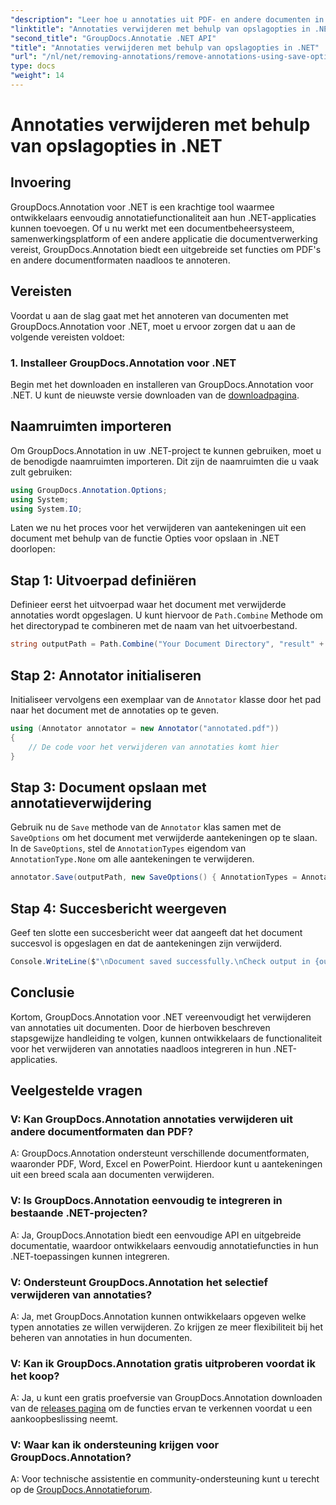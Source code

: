 ```yaml
---
"description": "Leer hoe u annotaties uit PDF- en andere documenten in .NET verwijdert met GroupDocs.Annotation. Stapsgewijze handleiding met codevoorbeelden."
"linktitle": "Annotaties verwijderen met behulp van opslagopties in .NET"
"second_title": "GroupDocs.Annotatie .NET API"
"title": "Annotaties verwijderen met behulp van opslagopties in .NET"
"url": "/nl/net/removing-annotations/remove-annotations-using-save-options/"
type: docs
"weight": 14
---
```


# Annotaties verwijderen met behulp van opslagopties in .NET

## Invoering

GroupDocs.Annotation voor .NET is een krachtige tool waarmee ontwikkelaars eenvoudig annotatiefunctionaliteit aan hun .NET-applicaties kunnen toevoegen. Of u nu werkt met een documentbeheersysteem, samenwerkingsplatform of een andere applicatie die documentverwerking vereist, GroupDocs.Annotation biedt een uitgebreide set functies om PDF's en andere documentformaten naadloos te annoteren.

## Vereisten

Voordat u aan de slag gaat met het annoteren van documenten met GroupDocs.Annotation voor .NET, moet u ervoor zorgen dat u aan de volgende vereisten voldoet:

### 1. Installeer GroupDocs.Annotation voor .NET

Begin met het downloaden en installeren van GroupDocs.Annotation voor .NET. U kunt de nieuwste versie downloaden van de [downloadpagina](https://releases.groupdocs.com/annotation/net/).

## Naamruimten importeren

Om GroupDocs.Annotation in uw .NET-project te kunnen gebruiken, moet u de benodigde naamruimten importeren. Dit zijn de naamruimten die u vaak zult gebruiken:

```csharp
using GroupDocs.Annotation.Options;
using System;
using System.IO;
```


Laten we nu het proces voor het verwijderen van aantekeningen uit een document met behulp van de functie Opties voor opslaan in .NET doorlopen:

## Stap 1: Uitvoerpad definiëren

Definieer eerst het uitvoerpad waar het document met verwijderde annotaties wordt opgeslagen. U kunt hiervoor de `Path.Combine` Methode om het directorypad te combineren met de naam van het uitvoerbestand.

```csharp
string outputPath = Path.Combine("Your Document Directory", "result" + Path.GetExtension("input.pdf"));
```

## Stap 2: Annotator initialiseren

Initialiseer vervolgens een exemplaar van de `Annotator` klasse door het pad naar het document met de annotaties op te geven.

```csharp
using (Annotator annotator = new Annotator("annotated.pdf"))
{
    // De code voor het verwijderen van annotaties komt hier
}
```

## Stap 3: Document opslaan met annotatieverwijdering

Gebruik nu de `Save` methode van de `Annotator` klas samen met de `SaveOptions` om het document met verwijderde aantekeningen op te slaan. In de `SaveOptions`, stel de `AnnotationTypes` eigendom van `AnnotationType.None` om alle aantekeningen te verwijderen.

```csharp
annotator.Save(outputPath, new SaveOptions() { AnnotationTypes = AnnotationType.None });
```

## Stap 4: Succesbericht weergeven

Geef ten slotte een succesbericht weer dat aangeeft dat het document succesvol is opgeslagen en dat de aantekeningen zijn verwijderd.

```csharp
Console.WriteLine($"\nDocument saved successfully.\nCheck output in {outputPath}.");
```

## Conclusie

Kortom, GroupDocs.Annotation voor .NET vereenvoudigt het verwijderen van annotaties uit documenten. Door de hierboven beschreven stapsgewijze handleiding te volgen, kunnen ontwikkelaars de functionaliteit voor het verwijderen van annotaties naadloos integreren in hun .NET-applicaties.

## Veelgestelde vragen

### V: Kan GroupDocs.Annotation annotaties verwijderen uit andere documentformaten dan PDF?

A: GroupDocs.Annotation ondersteunt verschillende documentformaten, waaronder PDF, Word, Excel en PowerPoint. Hierdoor kunt u aantekeningen uit een breed scala aan documenten verwijderen.

### V: Is GroupDocs.Annotation eenvoudig te integreren in bestaande .NET-projecten?

A: Ja, GroupDocs.Annotation biedt een eenvoudige API en uitgebreide documentatie, waardoor ontwikkelaars eenvoudig annotatiefuncties in hun .NET-toepassingen kunnen integreren.

### V: Ondersteunt GroupDocs.Annotation het selectief verwijderen van annotaties?

A: Ja, met GroupDocs.Annotation kunnen ontwikkelaars opgeven welke typen annotaties ze willen verwijderen. Zo krijgen ze meer flexibiliteit bij het beheren van annotaties in hun documenten.

### V: Kan ik GroupDocs.Annotation gratis uitproberen voordat ik het koop?

A: Ja, u kunt een gratis proefversie van GroupDocs.Annotation downloaden van de [releases pagina](https://releases.groupdocs.com/) om de functies ervan te verkennen voordat u een aankoopbeslissing neemt.

### V: Waar kan ik ondersteuning krijgen voor GroupDocs.Annotation?

A: Voor technische assistentie en community-ondersteuning kunt u terecht op de [GroupDocs.Annotatieforum](https://forum.groupdocs.com/c/annotation/10).